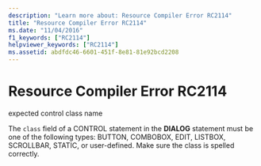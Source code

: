 ```yaml
---
description: "Learn more about: Resource Compiler Error RC2114"
title: "Resource Compiler Error RC2114"
ms.date: "11/04/2016"
f1_keywords: ["RC2114"]
helpviewer_keywords: ["RC2114"]
ms.assetid: abdfdc46-6601-451f-8e81-81e92bcd2208
---
```

# Resource Compiler Error RC2114

expected control class name

The `class` field of a CONTROL statement in the **DIALOG** statement must be one of the following types: BUTTON, COMBOBOX, EDIT, LISTBOX, SCROLLBAR, STATIC, or user-defined. Make sure the class is spelled correctly.
